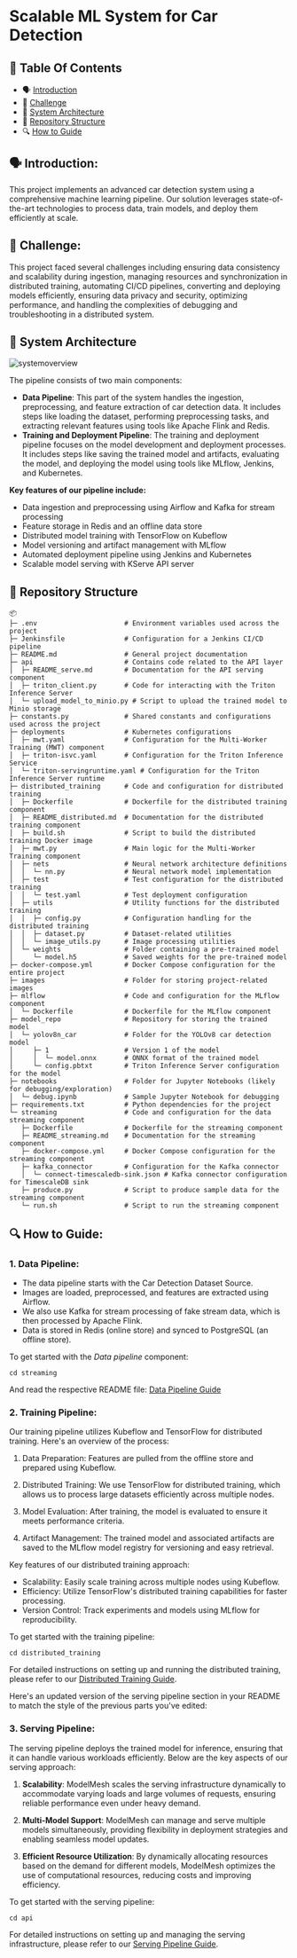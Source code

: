 
#  Scalable ML System for Car Detection

## 📕 Table Of Contents
- 🗣️ [Introduction](#Introduction)
- 🚀 [Challenge](#Challenge)
- 🌟 [System Architecture](#System-architecture)
- 📁 [Repository Structure](#repository-structure)
- 🔍 [How to Guide](#how-to-guide)

## 🗣️ Introduction:

This project implements an advanced car detection system using a comprehensive machine learning pipeline. Our solution leverages state-of-the-art technologies to process data, train models, and deploy them efficiently at scale.

## 🚀 **Challenge:**
This project faced several challenges including ensuring data consistency and scalability during ingestion, managing resources and synchronization in distributed training, automating CI/CD pipelines, converting and deploying models efficiently, ensuring data privacy and security, optimizing performance, and handling the complexities of debugging and troubleshooting in a distributed system.


## 🌟 System Architecture
![systemoverview](images/architecutre_overview.png)

The pipeline consists of two main components:

- **Data Pipeline**: This part of the system handles the ingestion, preprocessing, and feature extraction of car detection data. It includes steps like loading the dataset, performing preprocessing tasks, and extracting relevant features using tools like Apache Flink and Redis.
- **Training and Deployment Pipeline**: The training and deployment pipeline focuses on the model development and deployment processes. It includes steps like saving the trained model and artifacts, evaluating the model, and deploying the model using tools like MLflow, Jenkins, and Kubernetes.


**Key features of our pipeline include:**

- Data ingestion and preprocessing using Airflow and Kafka for stream processing
- Feature storage in Redis and an offline data store
- Distributed model training with TensorFlow on Kubeflow
- Model versioning and artifact management with MLflow
- Automated deployment pipeline using Jenkins and Kubernetes
- Scalable model serving with KServe API server


## 📁 Repository Structure
```
📦
├─ .env                      # Environment variables used across the project
├─ Jenkinsfile               # Configuration for a Jenkins CI/CD pipeline
├─ README.md                 # General project documentation
├─ api                       # Contains code related to the API layer
│  ├─ README_serve.md        # Documentation for the API serving component
│  ├─ triton_client.py       # Code for interacting with the Triton Inference Server
│  └─ upload_model_to_minio.py # Script to upload the trained model to Minio storage
├─ constants.py              # Shared constants and configurations used across the project
├─ deployments               # Kubernetes configurations
│  ├─ mwt.yaml               # Configuration for the Multi-Worker Training (MWT) component
│  ├─ triton-isvc.yaml       # Configuration for the Triton Inference Service
│  └─ triton-servingruntime.yaml # Configuration for the Triton Inference Server runtime
├─ distributed_training      # Code and configuration for distributed training
│  ├─ Dockerfile             # Dockerfile for the distributed training component
│  ├─ README_distributed.md  # Documentation for the distributed training component
│  ├─ build.sh               # Script to build the distributed training Docker image
│  ├─ mwt.py                 # Main logic for the Multi-Worker Training component
│  ├─ nets                   # Neural network architecture definitions
│  │  └─ nn.py               # Neural network model implementation
│  ├─ test                   # Test configuration for the distributed training
│  │  └─ test.yaml           # Test deployment configuration
│  ├─ utils                  # Utility functions for the distributed training
│  │  ├─ config.py           # Configuration handling for the distributed training
│  │  ├─ dataset.py          # Dataset-related utilities
│  │  └─ image_utils.py      # Image processing utilities
│  └─ weights                # Folder containing a pre-trained model
│     └─ model.h5            # Saved weights for the pre-trained model
├─ docker-compose.yml        # Docker Compose configuration for the entire project
├─ images                    # Folder for storing project-related images
├─ mlflow                    # Code and configuration for the MLflow component
│  └─ Dockerfile             # Dockerfile for the MLflow component
├─ model_repo                # Repository for storing the trained model
│  └─ yolov8n_car            # Folder for the YOLOv8 car detection model
│     ├─ 1                   # Version 1 of the model
│     │  └─ model.onnx       # ONNX format of the trained model
│     └─ config.pbtxt        # Triton Inference Server configuration for the model
├─ notebooks                 # Folder for Jupyter Notebooks (likely for debugging/exploration)
│  └─ debug.ipynb            # Sample Jupyter Notebook for debugging
├─ requirements.txt          # Python dependencies for the project
└─ streaming                 # Code and configuration for the data streaming component
   ├─ Dockerfile             # Dockerfile for the streaming component
   ├─ README_streaming.md    # Documentation for the streaming component
   ├─ docker-compose.yml     # Docker Compose configuration for the streaming component
   ├─ kafka_connector        # Configuration for the Kafka connector
   │  └─ connect-timescaledb-sink.json # Kafka connector configuration for TimescaleDB sink
   ├─ produce.py             # Script to produce sample data for the streaming component
   └─ run.sh                 # Script to run the streaming component
```

## 🔍 How to Guide:

### 1. Data Pipeline:
- The data pipeline starts with the Car Detection Dataset Source.
- Images are loaded, preprocessed, and features are extracted using Airflow.
- We also use Kafka for stream processing of fake stream data, which is then processed by Apache Flink.
- Data is stored in Redis (online store) and synced to PostgreSQL (an offline store).

To get started with the *Data pipeline* component:
```shell
cd streaming
```

And read the respective README file: [Data Pipeline Guide](https://github.com/HungNguyenDev1511/Car-detection-serving-model/blob/refactor/streaming/README.md)

### 2. Training Pipeline:
Our training pipeline utilizes Kubeflow and TensorFlow for distributed training. Here's an overview of the process:

1. Data Preparation: Features are pulled from the offline store and prepared using Kubeflow.

2. Distributed Training: We use TensorFlow for distributed training, which allows us to process large datasets efficiently across multiple nodes.

3. Model Evaluation: After training, the model is evaluated to ensure it meets performance criteria.

4. Artifact Management: The trained model and associated artifacts are saved to the MLflow model registry for versioning and easy retrieval.

Key features of our distributed training approach:
- Scalability: Easily scale training across multiple nodes using Kubeflow.
- Efficiency: Utilize TensorFlow's distributed training capabilities for faster processing.
- Version Control: Track experiments and models using MLflow for reproducibility.

To get started with the training pipeline:

```shell
cd distributed_training
```

For detailed instructions on setting up and running the distributed training, please refer to our [Distributed Training Guide](https://github.com/HungNguyenDev1511/Car-detection-serving-model/blob/refactor/distributed_training/README.md).


Here's an updated version of the serving pipeline section in your README to match the style of the previous parts you've edited:

### 3. Serving Pipeline:
The serving pipeline deploys the trained model for inference, ensuring that it can handle various workloads efficiently. Below are the key aspects of our serving approach:

1. **Scalability**: ModelMesh scales the serving infrastructure dynamically to accommodate varying loads and large volumes of requests, ensuring reliable performance even under heavy demand.

2. **Multi-Model Support**: ModelMesh can manage and serve multiple models simultaneously, providing flexibility in deployment strategies and enabling seamless model updates.

3. **Efficient Resource Utilization**: By dynamically allocating resources based on the demand for different models, ModelMesh optimizes the use of computational resources, reducing costs and improving efficiency.

To get started with the serving pipeline:

```shell
cd api
```

For detailed instructions on setting up and managing the serving infrastructure, please refer to our [Serving Pipeline Guide](https://github.com/HungNguyenDev1511/Car-detection-serving-model/blob/refactor/api/README.md).